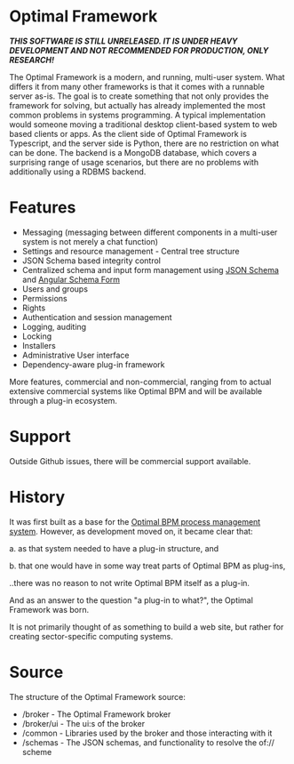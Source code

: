 # Optimal Framework

***THIS SOFTWARE IS STILL UNRELEASED. IT IS UNDER HEAVY DEVELOPMENT AND NOT RECOMMENDED FOR PRODUCTION, ONLY RESEARCH!***

The Optimal Framework is a modern, and running, multi-user system.
What differs it from many other frameworks is that it comes with a runnable server as-is.
The goal is to create something that not only provides the framework for solving, but actually has already implemented the most common problems in systems programming.
A typical implementation would someone moving a traditional desktop client-based system to web based clients or apps.
As the client side of Optimal Framework is Typescript, and the server side is Python, there are no restriction on what can be done.
The backend is a MongoDB database, which covers a surprising range of usage scenarios, but there are no problems with additionally using a RDBMS backend.

# Features

* Messaging (messaging between different components in a multi-user system is not merely a chat function)
* Settings and resource management - Central tree structure
* JSON Schema based integrity control
* Centralized schema and input form management using [JSON Schema](http://json-schema.org/) and [Angular Schema Form](https://github.com/json-schema-form/angular-schema-form)
* Users and groups
* Permissions
* Rights
* Authentication and session management
* Logging, auditing
* Locking
* Installers
* Administrative User interface 
* Dependency-aware plug-in framework

More features, commercial and non-commercial, ranging from  to actual extensive commercial systems like Optimal BPM and will be available through a plug-in ecosystem.

# Support

Outside Github issues, there will be commercial support available.

# History

It was first built as a base for the [Optimal BPM process management system](http://www.optimalbpm.se). 
However, as development moved on, it became clear that:

a. as that system needed to have a plug-in structure, and 

b. that one would have in some way treat parts of Optimal BPM as plug-ins,
 
..there was no reason to not write Optimal BPM itself as a plug-in.

And as an answer to the question "a plug-in to what?", the Optimal Framework was born.

It is not primarily thought of as something to build a web site, but rather for creating sector-specific computing systems.



# Source

The structure of the Optimal Framework source:
* /broker - The Optimal Framework broker
* /broker/ui - The ui:s of the broker
* /common - Libraries used by the broker and those interacting with it
* /schemas - The JSON schemas, and functionality to resolve the of:// scheme
